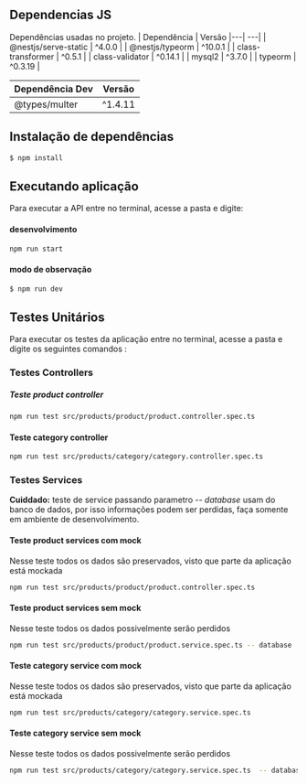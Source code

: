 ## Dependencias JS
Dependências usadas no projeto.
| Dependência | Versão
|---| ---|
| @nestjs/serve-static | ^4.0.0 |
| @nestjs/typeorm | ^10.0.1 |
| class-transformer | ^0.5.1 |
| class-validator | ^0.14.1 |
| mysql2 | ^3.7.0 |
| typeorm | ^0.3.19 |


| Dependência Dev | Versão
|---| ---|
| @types/multer | ^1.4.11 |

## Instalação de dependências

```bash
$ npm install
```

## Executando aplicação
Para executar a API entre no terminal, acesse a pasta e digite:

#### desenvolvimento
```bash
npm run start
```
#### modo de observação
```bash
$ npm run dev
```


## Testes Unitários
Para executar os testes da aplicação entre no terminal, acesse a pasta e digite os seguintes comandos :
### Testes Controllers
##### Teste product controller 
```bash
npm run test src/products/product/product.controller.spec.ts
```
#### Teste category controller 
```bash
npm run test src/products/category/category.controller.spec.ts
```
### Testes Services
**Cuiddado:** teste de service passando parametro _-- database_ usam do banco de dados, por isso informações podem ser perdidas, faça somente em ambiente de desenvolvimento.
#### Teste product services com mock
Nesse teste todos os dados são preservados, visto que parte da aplicação está mockada
```bash
npm run test src/products/product/product.controller.spec.ts
```
#### Teste product services sem mock
Nesse teste todos os dados possivelmente serão perdidos
```bash
npm run test src/products/product/product.service.spec.ts -- database
```
#### Teste category service com mock
Nesse teste todos os dados são preservados, visto que parte da aplicação está mockada
```bash
npm run test src/products/category/category.service.spec.ts 
```
#### Teste category service sem mock
Nesse teste todos os dados possivelmente serão perdidos
```bash
npm run test src/products/category/category.service.spec.ts  -- database
```
